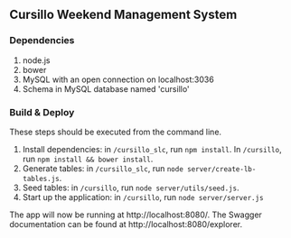 ## Cursillo Weekend Management System

### Dependencies
1. node.js
2. bower
3. MySQL with an open connection on localhost:3036
4. Schema in MySQL database named 'cursillo'

### Build & Deploy

These steps should be executed from the command line.
 
1. Install dependencies: in `/cursillo_slc`, run `npm install`.  In `/cursillo`, run `npm install && bower install`.
2. Generate tables: in `/cursillo_slc`, run `node server/create-lb-tables.js`.
3. Seed tables: in `/cursillo`, run `node server/utils/seed.js`.  
4. Start up the application: in `/cursillo`, run `node server/server.js`

The app will now be running at http://localhost:8080/.  The Swagger documentation can be found at http://localhost:8080/explorer.

